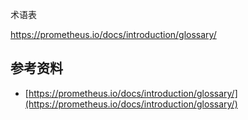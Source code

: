 <!-- ---
title: 术语表
date: 2018-11-18 13:53:34
category: src, prometheus
--- -->

术语表

https://prometheus.io/docs/introduction/glossary/

## 参考资料

- [https://prometheus.io/docs/introduction/glossary/](https://prometheus.io/docs/introduction/glossary/)